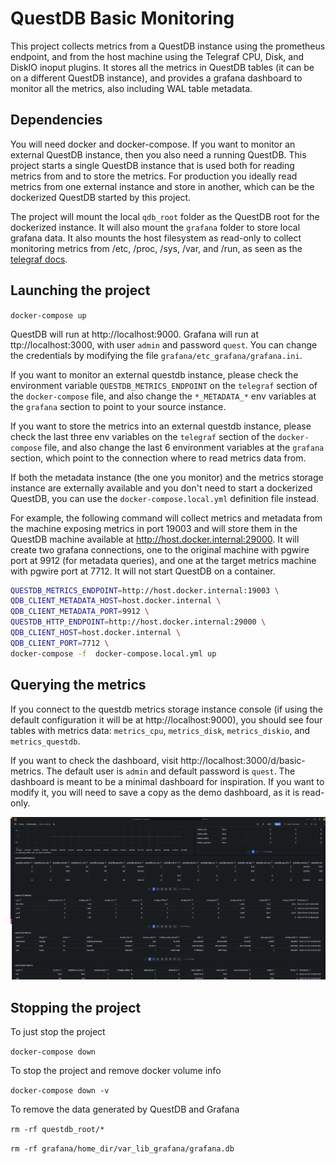 # QuestDB Basic Monitoring

This project collects metrics from a QuestDB instance using the prometheus endpoint, and from the host machine using
the Telegraf CPU, Disk, and DiskIO inoput plugins. It stores all the metrics in QuestDB tables (it can be on a
different QuestDB instance), and provides a grafana dashboard to monitor all the metrics, also including WAL table
metadata.

## Dependencies

You will need docker and docker-compose. If you want to monitor an external QuestDB instance, then you also need
a running QuestDB. This project starts a single QuestDB instance that is used both for reading metrics from and
to store the metrics. For production you ideally read metrics from one external instance and store in another,
which can be the dockerized QuestDB started by this project.

The project will mount the local `qdb_root` folder as the QuestDB root for the dockerized instance. It will also mount
the `grafana` folder to store local grafana data. It also mounts the host filesystem as read-only to collect monitoring
metrics from /etc, /proc, /sys, /var, and /run, as seen as the [telegraf docs](https://github.com/influxdata/telegraf/blob/master/docs/FAQ.md#q-how-can-i-monitor-the-docker-engine-host-from-within-a-container).

## Launching the project

`docker-compose up`

QuestDB will run at http://localhost:9000. Grafana will run at ttp://localhost:3000, with user `admin` and password
`quest`. You can change the credentials by modifying the file `grafana/etc_grafana/grafana.ini`.

If you want to monitor an external questdb instance, please check the environment variable `QUESTDB_METRICS_ENDPOINT` on
 the `telegraf` section of the `docker-compose` file, and also change the `*_METADATA_*` env variables at the `grafana`
 section to point to your source instance.

 If you want to store the metrics into an external questdb instance, please check the last three env variables on the
 `telegraf` section of the `docker-compose` file, and also change the last 6 environment variables at the `grafana`
 section, which point to the connection where to read metrics data from.

 If both the metadata instance (the one you monitor) and the metrics storage instance are
 externally available and you don't need to start a dockerized QuestDB, you can use the `docker-compose.local.yml`
 definition file instead.

For example, the following command will collect metrics and metadata from the machine exposing metrics in port 19003 and
will store them in the QuestDB machine available at http://host.docker.internal:29000. It will create two grafana
connections, one to the original machine with pgwire port at 9912 (for metadata queries), and one at the target metrics
machine with pgwire port at 7712. It will not start QuestDB on a container.

```bash
QUESTDB_METRICS_ENDPOINT=http://host.docker.internal:19003 \
QDB_CLIENT_METADATA_HOST=host.docker.internal \
QDB_CLIENT_METADATA_PORT=9912 \
QUESTDB_HTTP_ENDPOINT=http://host.docker.internal:29000 \
QDB_CLIENT_HOST=host.docker.internal \
QDB_CLIENT_PORT=7712 \
docker-compose -f  docker-compose.local.yml up
```

## Querying the metrics

If you connect to the questdb metrics storage instance console (if using the default configuration it will be at
http://localhost:9000), you should see four tables with metrics data: `metrics_cpu`,
`metrics_disk`, `metrics_diskio`, and `metrics_questdb`.

If you want to check the dashboard, visit http://localhost:3000/d/basic-metrics. The
default user is `admin` and default password is `quest`. The dashboard is meant to be a
minimal dashboard for inspiration. If you want to modify it, you will need to save a
copy as the demo dashboard, as it is read-only.

![questdb basic metrics dashboard](dashboard-screenshot.png)

## Stopping the project

To just stop the project

`docker-compose down`

To stop the project and remove docker volume info

`docker-compose down -v`

To remove the data generated by QuestDB and Grafana

`rm -rf questdb_root/*`

`rm -rf grafana/home_dir/var_lib_grafana/grafana.db`


